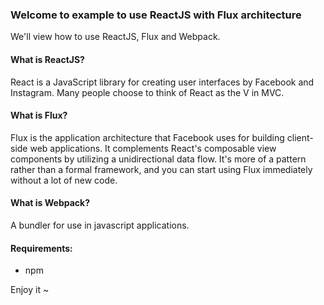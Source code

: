 ### Welcome to example to use ReactJS with Flux architecture
We'll view how to use ReactJS, Flux and Webpack.

#### What is ReactJS? 
React is a JavaScript library for creating user interfaces by Facebook and Instagram. Many people choose to think of React as the V in MVC.

#### What is Flux? 
Flux is the application architecture that Facebook uses for building client-side web applications. It complements React's composable view components by utilizing a unidirectional data flow. It's more of a pattern rather than a formal framework, and you can start using Flux immediately without a lot of new code.

#### What is Webpack?
A bundler for use in javascript applications.

#### Requirements:
 - npm

 Enjoy it ~

